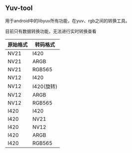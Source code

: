 Yuv-tool
---
用于android中的libyuv所有功能，在yuv、rgb之间的转换工具。

目前只有数据转换功能，无法进行实时转换查看

|  原始格式  |  转码格式  |
| --------- | --------- |
|NV21       | I420      |
|NV21       | ARGB      |
|NV21       | RGB565      |
|NV12       | I420      |
|NV12       | I420(旋转)      |
|NV12       | ARGB      |
|NV12       | RGB565      |
|I420       | I420      |
|I420       | NV21      |
|I420       | NV12      |
|I420       | ARGB      |
|I420       | RGB565      |


